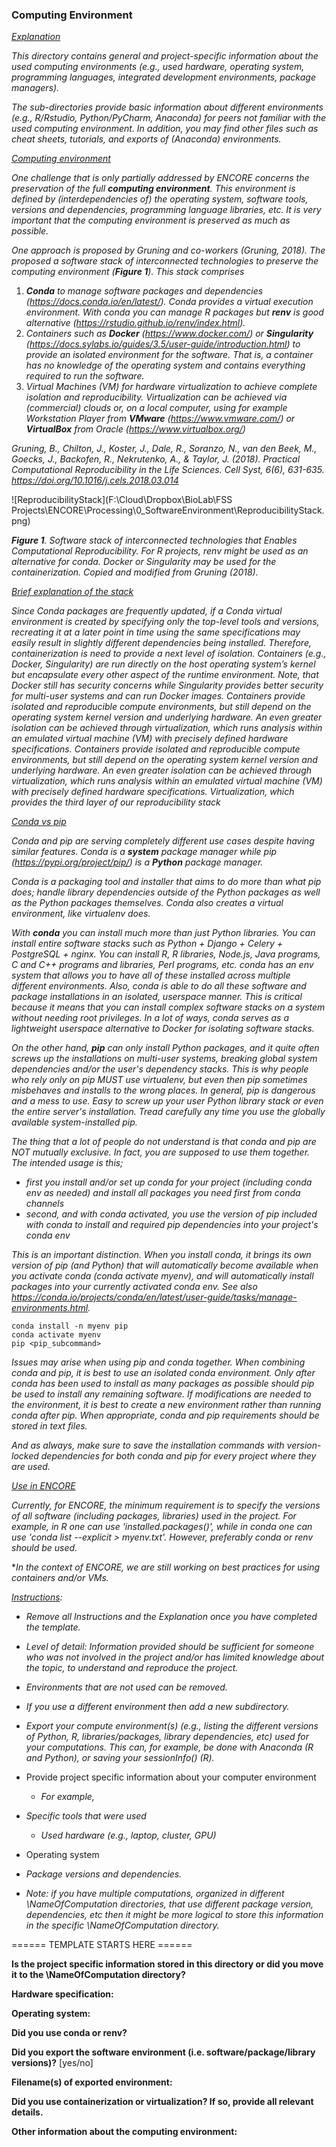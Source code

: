 ### Computing Environment



<u>*Explanation*</u>

*This directory contains general and project-specific information about the used computing environments (e.g., used hardware, operating system, programming languages, integrated development environments, package managers).*

*The sub-directories provide basic information about different environments (e.g., R/Rstudio, Python/PyCharm, Anaconda) for peers not familiar with the used computing environment. In addition, you may find other files such as cheat sheets, tutorials, and exports of (Anaconda) environments.*



*<u>Computing environment</u>*

*One challenge that is only partially addressed by ENCORE concerns the preservation of the full **computing environment**. This environment is defined by (interdependencies of) the operating system, software tools, versions and dependencies, programming language libraries, etc. It is very important that the computing environment is preserved as much as possible.*



*One approach is proposed by Gruning and co-workers (Gruning, 2018). The proposed a software stack of interconnected technologies to preserve the computing environment (**Figure 1**). This stack comprises*

1. ***Conda** to manage software packages and dependencies (https://docs.conda.io/en/latest/). Conda provides a virtual execution environment. With conda you can manage R packages but **renv** is good alternative (https://rstudio.github.io/renv/index.html).* 
2. *Containers such as **Docker** (https://www.docker.com/) or **Singularity** (https://docs.sylabs.io/guides/3.5/user-guide/introduction.html) to provide an isolated environment for the software. That is, a container has no knowledge of the operating system and contains everything required to run the software.*
3. *Virtual Machines (VM) for hardware virtualization to achieve complete isolation and reproducibility. Virtualization can be achieved via (commercial) clouds or, on a local computer, using for example Workstation Player from **VMware** (https://www.vmware.com/) or **VirtualBox** from Oracle (https://www.virtualbox.org/)*



*Gruning, B., Chilton, J., Koster, J., Dale, R., Soranzo, N., van den Beek, M., Goecks, J., Backofen, R., Nekrutenko, A., & Taylor, J. (2018). Practical Computational Reproducibility in the Life Sciences. Cell Syst, 6(6), 631-635. https://doi.org/10.1016/j.cels.2018.03.014* 





![ReproducibilityStack](F:\Cloud\Dropbox\BioLab\FSS Projects\ENCORE\Processing\0_SoftwareEnvironment\ReproducibilityStack.png)

***Figure 1**. Software stack of interconnected technologies that Enables Computational Reproducibility. For R projects, renv might be used as an alternative for conda. Docker or Singularity may be used for the containerization. Copied and modified from Gruning (2018).*



<u>*Brief explanation of the stack*</u>

*Since Conda packages are frequently updated, if a Conda virtual environment is created by specifying only the top-level tools and versions, recreating it at a later point in time using the same specifications may easily result in slightly different dependencies being installed. Therefore, containerization is need to provide a next level of isolation. Containers (e.g., Docker, Singularity) are run directly on the host operating system’s kernel but encapsulate every other aspect of the runtime environment. Note, that Docker still has security concerns while Singularity provides better security for multi-user systems and can run Docker images. Containers provide isolated and reproducible compute environments, but still depend on the operating system kernel version and underlying hardware. An even greater isolation can be achieved through virtualization, which runs analysis within an emulated virtual machine (VM) with precisely defined hardware specifications. Containers provide isolated and reproducible compute environments, but still depend on the operating system kernel version and underlying hardware. An even greater isolation can be achieved through virtualization, which runs analysis within an emulated virtual machine (VM) with precisely defined hardware specifications. Virtualization, which provides the third layer of our reproducibility stack* 



<u>*Conda vs pip*</u>

*Conda and pip are serving completely different use cases despite having similar features. Conda is a **system** package manager while pip (https://pypi.org/project/pip/) is a **Python** package manager.*

*Conda is a packaging tool and installer that aims to do more than what pip does; handle library dependencies outside of the Python packages as well as the Python packages themselves. Conda also creates a virtual environment, like virtualenv does.*

*With **conda** you can install much more than just Python libraries. You can install entire software stacks such as Python + Django + Celery + PostgreSQL + nginx. You can install R, R libraries, Node.js, Java programs, C and C++ programs and libraries, Perl programs, etc. conda has an env system that allows you to have all of these installed across multiple different environments. Also, conda is able to do all these software and package installations in an isolated, userspace manner. This is critical because it means that you can install complex software stacks on a system without needing root privileges. In a lot of ways, conda serves as a lightweight userspace alternative to Docker for isolating software stacks.* 

*On the other hand, **pip** can only install Python packages, and it quite often screws up the installations on multi-user systems, breaking global system dependencies and/or the user's dependency stacks. This is why people who rely only on pip MUST use virtualenv, but even then pip sometimes misbehaves and installs to the wrong places. In general, pip is dangerous and a mess to use. Easy to screw up your user Python library stack or even the entire server's installation. Tread carefully any time you use the globally available system-installed pip.*

*The thing that a lot of people do not understand is that conda and pip are NOT mutually exclusive. In fact, you are supposed to use them together. The intended usage is this;*

- *first you install and/or set up conda for your project (including conda env as needed) and install all packages you need first from conda channels*
- *second, and with conda activated, you use the version of pip included with conda to install and required pip dependencies into your project's conda env*

*This is an important distinction. When you install conda, it brings its own version of pip (and Python) that will automatically become available when you activate conda (conda activate myenv), and will automatically install packages into your currently activated conda env.* *See also https://conda.io/projects/conda/en/latest/user-guide/tasks/manage-environments.html.*

```
conda install -n myenv pip
conda activate myenv
pip <pip_subcommand>
```

*Issues may arise when using pip and conda together. When combining conda and pip, it is best to use an isolated conda environment. Only after conda has been used to install as many packages as possible should pip be used to install any remaining software. If modifications are needed to the environment, it is best to create a new environment rather than running conda after pip. When appropriate, conda and pip requirements should be stored in text files.*



*And as always, make sure to save the installation commands with version-locked dependencies for both conda and pip for every project where they are used.*



<u>*Use in ENCORE*</u>

*Currently, for ENCORE, the minimum requirement is to specify the versions of all software (including packages, libraries) used in the project.  For example, in R one can use 'installed.packages()', while in conda one can use 'conda list --explicit > myenv.txt'. However, preferably conda or renv should be used.*

**In the context of ENCORE, we are still working on best practices for using containers and/or VMs.* 



*<u>Instructions</u>:* 

* *Remove all Instructions and the Explanation once you have completed the template.*
* *Level of detail: Information provided should be sufficient for someone who was not involved in the project and/or has limited knowledge about the topic,  to understand and reproduce the project.* 
* *Environments that are not used can be removed.* 
* *If you use a different environment then add a new subdirectory.*
* *Export your compute environment(s) (e.g., listing the different versions of Python, R, libraries/packages, library dependencies, etc) used for your computations. This can, for example, be done with Anaconda (R and Python), or saving your sessionInfo() (R).* 



* Provide project specific information about your computer environment

  * *For example,* 
* *Specific tools that were used*
    * *Used hardware (e.g., laptop, cluster, GPU)*
    
* Operating system
  
* *Package versions and dependencies.*
  
* *Note: if you have multiple computations, organized in different \NameOfComputation directories, that use different package version, dependencies, etc then it might be more logical to store this information in the specific \NameOfComputation directory.* 



====== TEMPLATE STARTS HERE ======

**Is the project specific information stored in this directory or did you move it to the \NameOfComputation directory?**



**Hardware specification:** 



**Operating system:**



**Did you use conda or renv?**



**Did you export the software environment (i.e. software/package/library versions)?** [yes/no]



**Filename(s) of exported environment:**



**Did you use containerization or virtualization? If so, provide all relevant details.**



**Other information about the computing environment:**



